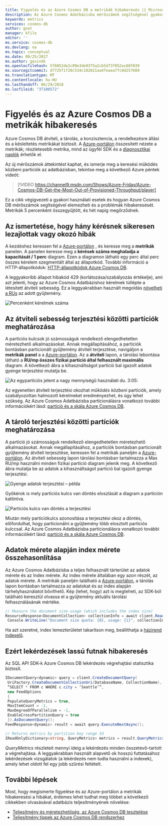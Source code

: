 ```yaml
---
title: Figyelés és az Azure Cosmos DB a metrikák hibakeresés |} Microsoft Docs
description: Az Azure Cosmos Adatbázisba mérőszámok segítségével gyakori problémák hibakeresését, és figyelheti az adatbázis.
keywords: metrics
services: cosmos-db
author: gnot
manager: kfile
editor: ''
ms.service: cosmos-db
ms.devlang: na
ms.topic: conceptual
ms.date: 09/25/2017
ms.author: govindk
ms.openlocfilehash: 5f6852de2c09e3de9375a2cb5d73f052ac68f039
ms.sourcegitcommit: d7725f1f20c534c102021aa4feaea7fc0d257609
ms.translationtype: MT
ms.contentlocale: hu-HU
ms.lasthandoff: 06/29/2018
ms.locfileid: "37100572"
---
```

# <a name="monitoring-and-debugging-with-metrics-in-azure-cosmos-db"></a>Figyelés és az Azure Cosmos DB a metrikák hibakeresés

Azure Cosmos DB átviteli, a tárolás, a konzisztencia, a rendelkezésre állási és a késleltetés metrikákat biztosít. A [Azure-portálon](https://portal.azure.com) összesített nézete a metrikák; részletesebb metrika, mind az ügyfél SDK és a [diagnosztikai naplók](./logging.md) érhetők el.

Az új mérőszámok áttekintést kaphat, és ismerje meg a keresési működés közbeni partíciók az adatbázisban, tekintse meg a következő Azure péntek videót:

> [!VIDEO https://channel9.msdn.com/Shows/Azure-Friday/Azure-Cosmos-DB-Get-the-Most-Out-of-Provisioned-Throughput/player]
> 

Ez a cikk végigvezeti a gyakori használati esetek és hogyan Azure Cosmos DB mérőszámok segítségével elemezheti és a problémák hibakeresését. Metrikák 5 percenként összegyűjtött, és hét napig megőrződnek.

## <a name="understanding-how-many-requests-are-succeeding-or-causing-errors"></a>Az ismertetése, hogy hány kérésnek sikeresen lezajlottak vagy okozó hibák

A kezdéshez keressen fel a [Azure-portálon](https://portal.azure.com) , és keresse meg a **metrikák** panelen. A panelen keresse meg a **kérések száma meghaladja a kapacitását / 1 perc** diagram. Ezen a diagramon látható egy perc által perc összes kérelem szegmentált által az állapotkód. További információ a HTTP-állapotkódok: [HTTP-állapotkódok Azure Cosmos DB](https://docs.microsoft.com/rest/api/cosmos-db/http-status-codes-for-cosmosdb).

A leggyakoribb állapot hibakód 429 (korlátozása/szabályozás értékelje), ami azt jelenti, hogy az Azure Cosmos Adatbázishoz kérelmek túllépte a létesített átviteli sebesség. Ez a leggyakrabban használt megoldás [növelheti a RUs](./set-throughput.md) az adott gyűjtemény.

![Percenként kérelmek száma](media/use-metrics/metrics-12.png)

## <a name="determining-the-throughput-distribution-across-partitions"></a>Az átviteli sebesség terjesztési közötti partíciók meghatározása

A partíciós kulcsok jó számosságuk rendelkező elengedhetetlen méretezhető alkalmazásokat. Annak megállapításához, a partíciók bontásban particionált gyűjtemény átviteli terjesztése, navigáljon a **metrikák panel** a a [Azure-portálon](https://portal.azure.com). Az a **átviteli** lapon, a tárolási lebontása látható a **RU/mp összes fizikai partíció által felhasznált maximális** diagram. A következő ábra a kihasználtságot partíció bal igazolt adatok gyenge terjesztési mutatja be. 

![Az egypartíciós jelent a nagy mennyiségű használati du. 3:05:](media/use-metrics/metrics-17.png)

Az egyenetlen átviteli terjesztési okozhat *működés közbeni* partíciók, amely szabályozottan halmozott kérelmeket eredményezhet, és úgy lehet szükség. Az Azure Cosmos Adatbázisba partícionálásra vonatkozó további információkért lásd: [partíció és a skála Azure Cosmos DB](./partition-data.md).

## <a name="determining-the-storage-distribution-across-partitions"></a>A tároló terjesztési közötti partíciók meghatározása

A partíció jó számosságuk rendelkező elengedhetetlen méretezhető alkalmazásokat. Annak megállapításához, a partíciók bontásban particionált gyűjtemény átviteli terjesztése, keressen fel a metrikák paneljén a [Azure-portálon](https://portal.azure.com). Az átviteli sebesség lapon tárolási bontásban tartalmazza a Max RU/mp használni minden fizikai partíció diagram jelenik meg. A következő ábra mutatja be az adatok a kihasználtságot partíció bal igazolt gyenge terjesztési. 

![Gyenge adatok terjesztési – példa](media/use-metrics/metrics-07.png)

Gyökérok is mely partíciós kulcs van döntés eloszlását a diagram a partíción kattintva. 

![Partíciós kulcs van döntés a terjesztési](media/use-metrics/metrics-05.png)

Miután mely partíciókulcs azonosítása a terjesztési okoz a döntés, előfordulhat, hogy particionálni a gyűjtemény több elosztott partíciós kulccsal. Az Azure Cosmos Adatbázisba partícionálásra vonatkozó további információkért lásd: [partíció és a skála Azure Cosmos DB](./partition-data.md).

## <a name="comparing-data-size-against-index-size"></a>Adatok mérete alapján index mérete összehasonlítása

Az Azure Cosmos Adatbázisba a teljes felhasznált tárterület az adatok mérete és az Index mérete. Az index mérete általában egy azon részét, az adatok mérete. A metrikák paneljén található a [Azure-portálon](https://portal.azure.com), a tárolás lapon bontásban tartalmazza az adatokat és az index alapján tárhelyhasználatot bővíthető. Kép (lehet, hogy) azt is megteheti, az SDK-ból található keresztül olvassa el a gyűjtemény aktuális tárolási felhasználásának mértéke.
```csharp
// Measure the document size usage (which includes the index size)  
ResourceResponse<DocumentCollection> collectionInfo = await client.ReadDocumentCollectionAsync(UriFactory.CreateDocumentCollectionUri("db", "coll")); 
 Console.WriteLine("Document size quota: {0}, usage: {1}", collectionInfo.DocumentQuota, collectionInfo.DocumentUsage);
``` 
Ha azt szeretné, index lemezterületet takarítson meg, beállíthatja a [házirend indexelő](./indexing-policies.md).

## <a name="debugging-why-queries-are-running-slow"></a>Ezért lekérdezések lassú futnak hibakeresés

Az SQL API SDK-k Azure Cosmos DB lekérdezés végrehajtási statisztika biztosít. 

```csharp
IDocumentQuery<dynamic> query = client.CreateDocumentQuery(
 UriFactory.CreateDocumentCollectionUri(DatabaseName, CollectionName), 
 “SELECT * FROM c WHERE c.city = ‘Seattle’”, 
 new FeedOptions 
 { 
 PopulateQueryMetrics = true, 
 MaxItemCount = -1, 
 MaxDegreeOfParallelism = -1, 
 EnableCrossPartitionQuery = true 
 }).AsDocumentQuery();
FeedResponse<dynamic> result = await query.ExecuteNextAsync();

// Returns metrics by partition key range Id 
IReadOnlyDictionary<string, QueryMetrics> metrics = result.QueryMetrics;
```

*QueryMetrics* részleteit mennyi ideig a lekérdezés minden összetevő-tartott a végrehajtása. A leggyakrabban használt alapvető ok hosszú futtatásához lekérdezések vizsgálatok (a lekérdezés nem tudta használni a indexek), amely lehet oldott fel egy jobb szűrési feltételt.

## <a name="next-steps"></a>További lépések

Most, hogy megismerte figyelése és az Azure-portálon a metrikák hibakeresési a hibákat, érdemes lehet tudhat meg többet a következő cikkekben olvasásával adatbázis teljesítményének növelése:

* [Teljesítmény és méretezhetőség, az Azure Cosmos DB tesztelése](performance-testing.md)
* [Teljesítmény tippek az Azure Cosmos DB rendszerhez](performance-tips.md)
